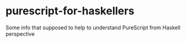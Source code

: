 # purescript-for-haskellers
Some info that supposed to help to understand PureScript from Haskell perspective
